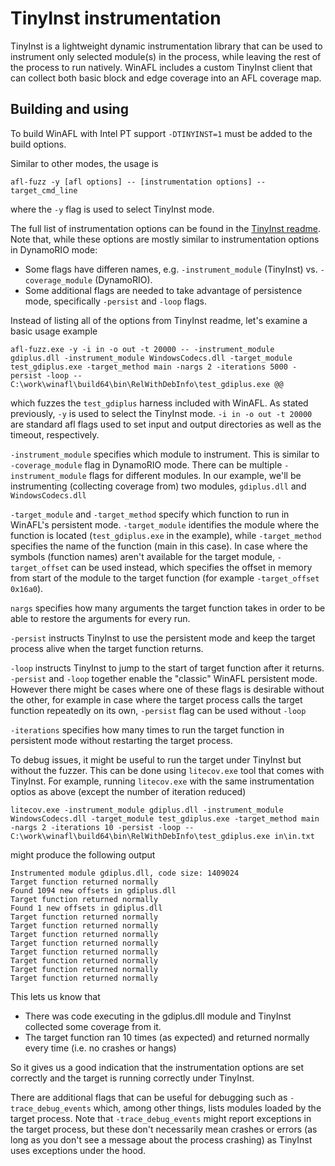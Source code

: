 # TinyInst instrumentation

TinyInst is a lightweight dynamic instrumentation library that can be used to instrument only selected module(s) in the process, while leaving the rest of the process to run natively. WinAFL includes a custom TinyInst client that can collect both basic block and edge coverage into an AFL coverage map.

## Building and using

To build WinAFL with Intel PT support `-DTINYINST=1` must be added to the build options.

Similar to other modes, the usage is

```
afl-fuzz -y [afl options] -- [instrumentation options] -- target_cmd_line
```

where the `-y` flag is used to select TinyInst mode.

The full list of instrumentation options can be found in the [TinyInst readme](https://github.com/googleprojectzero/TinyInst). Note that, while these options are mostly similar to instrumentation options in DynamoRIO mode:
  - Some flags have differen names, e.g. `-instrument_module` (TinyInst) vs. `-coverage_module` (DynamoRIO).
  - Some additional flags are needed to take advantage of persistence mode, specifically `-persist` and `-loop` flags.

Instead of listing all of the options from TinyInst readme, let's examine a basic usage example

```
afl-fuzz.exe -y -i in -o out -t 20000 -- -instrument_module gdiplus.dll -instrument_module WindowsCodecs.dll -target_module test_gdiplus.exe -target_method main -nargs 2 -iterations 5000 -persist -loop -- C:\work\winafl\build64\bin\RelWithDebInfo\test_gdiplus.exe @@
```

which fuzzes the `test_gdiplus` harness included with WinAFL. As stated previously, `-y` is used to select the TinyInst mode. `-i in -o out -t 20000` are standard afl flags used to set input and output directories as well as the timeout, respectively.

`-instrument_module` specifies which module to instrument. This is similar to `-coverage_module` flag in DynamoRIO mode. There can be multiple `-instrument_module` flags for different modules. In our example, we'll be instrumenting (collecting coverage from) two modules, `gdiplus.dll` and `WindowsCodecs.dll`

`-target_module` and `-target_method` specify which function to run in WinAFL's persistent mode. `-target_module` identifies the module where the function is located (`test_gdiplus.exe` in the example), while `-target_method` specifies the name of the function (main in this case). In case where the symbols (function names) aren't available for the target module, `-target_offset` can be used instead, which specifies the offset in memory from start of the module to the target function (for example `-target_offset 0x16a0`).

`nargs` specifies how many arguments the target function takes in order to be able to restore the arguments for every run.

`-persist` instructs TinyInst to use the persistent mode and keep the target process alive when the target function returns.

`-loop` instructs TinyInst to jump to the start of target function after it returns. `-persist` and `-loop` together enable the "classic" WinAFL persistent mode. However there might be cases where one of these flags is desirable without the other, for example in case where the target process calls the target function repeatedly on its own, `-persist` flag can be used without `-loop`

`-iterations` specifies how many times to run the target function in persistent mode without restarting the target process.

To debug issues, it might be useful to run the target under TinyInst but without the fuzzer. This can be done using `litecov.exe` tool that comes with TinyInst. For example, running `litecov.exe` with the same instrumentation optios as above (except the number of iteration reduced)

```
litecov.exe -instrument_module gdiplus.dll -instrument_module WindowsCodecs.dll -target_module test_gdiplus.exe -target_method main -nargs 2 -iterations 10 -persist -loop -- C:\work\winafl\build64\bin\RelWithDebInfo\test_gdiplus.exe in\in.txt
```

might produce the following output

```
Instrumented module gdiplus.dll, code size: 1409024
Target function returned normally
Found 1094 new offsets in gdiplus.dll
Target function returned normally
Found 1 new offsets in gdiplus.dll
Target function returned normally
Target function returned normally
Target function returned normally
Target function returned normally
Target function returned normally
Target function returned normally
Target function returned normally
Target function returned normally
```

This lets us know that
 - There was code executing in the gdiplus.dll module and TinyInst collected some coverage from it.
 - The target function ran 10 times (as expected) and returned normally every time (i.e. no crashes or hangs)

So it gives us a good indication that the instrumentation options are set correctly and the target is running correctly under TinyInst.

There are additional flags that can be useful for debugging such as `-trace_debug_events` which, among other things, lists modules loaded by the target process. Note that `-trace_debug_events` might report exceptions in the target process, but these don't necessarily mean crashes or errors (as long as you don't see a message about the process crashing) as TinyInst uses exceptions under the hood.

